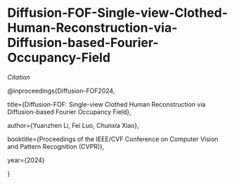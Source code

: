 # Diffusion-FOF-Single-view-Clothed-Human-Reconstruction-via-Diffusion-based-Fourier-Occupancy-Field
_Citation_ 

@inproceedings{Diffusion-FOF2024, 

   title={Diffusion-FOF: Single-view Clothed Human Reconstruction via Diffusion-based Fourier Occupancy Field}, 
  
   author={Yuanzhen Li, Fei Luo, Chunxia Xiao}, 
  
   booktitle={Proceedings of the IEEE/CVF Conference on Computer Vision and Pattern Recognition (CVPR)}, 
  
   year={2024} 
  
}
